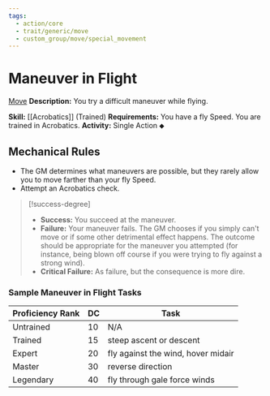 ```yaml
---
tags:
  - action/core
  - trait/generic/move
  - custom_group/move/special_movement
---
```

# Maneuver in Flight [](#Actions "Single Action")

[Move](Move.md "General Trait")
**Description:** You try a difficult maneuver while flying.

**Skill:** [[Acrobatics]] (Trained)
**Requirements:** You have a fly Speed. You are trained in Acrobatics.
**Activity:** Single Action ⬥

## Mechanical Rules

- The GM determines what maneuvers are possible, but they rarely allow you to move farther than your fly Speed.
- Attempt an Acrobatics check. 

> [!success-degree]
>- **Success:** You succeed at the maneuver. 
>- **Failure:** Your maneuver fails. The GM chooses if you simply can't move or if some other detrimental effect happens. The outcome should be appropriate for the maneuver you attempted (for instance, being blown off course if you were trying to fly against a strong wind).  
>- **Critical Failure:** As failure, but the consequence is more dire.

### Sample Maneuver in Flight Tasks

| **Proficiency Rank** | **DC** | Task                               |
| -------------------- | ------ | ---------------------------------- |
| Untrained            | 10     | N/A                                |
| Trained              | 15     | steep ascent or descent            |
| Expert               | 20     | fly against the wind, hover midair |
| Master               | 30     | reverse direction                  |
| Legendary            | 40     | fly through gale force winds       |

